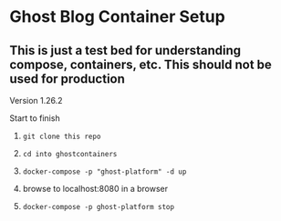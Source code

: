 # Ghost Blog Container Setup

## This is just a test bed for understanding compose, containers, etc. This should not be used for production

Version 1.26.2

Start to finish

1. `git clone this repo`

2. `cd into ghostcontainers`

3. `docker-compose -p "ghost-platform" -d up`

4.  browse to localhost:8080 in a browser

5. `docker-compose -p ghost-platform stop`
